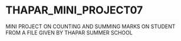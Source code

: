 # THAPAR_MINI_PROJECT07
MINI PROJECT ON COUNTING AND SUMMING MARKS ON STUDENT FROM A FILE GIVEN BY THAPAR SUMMER SCHOOL
